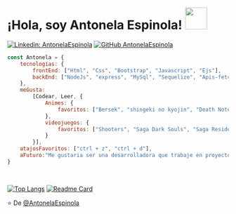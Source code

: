 <h1> ¡Hola, soy Antonela Espinola! <img src = "https://media1.giphy.com/media/BOPrq7m5jYS1W/giphy.webp?cid=ecf05e47u7rgzvn28v6917h8n370u5q51nclfgjxg1qqcbcn&rid=giphy.webp&ct=s" width = "50"> </h1>

[![Linkedin: AntonelaEspinola](https://img.shields.io/badge/-AntonelaEspinola-blue?style=flat-square&logo=Linkedin&logoColor=white&link=https://www.linkedin.com/in/antonela-espinola-912b72205/)](https://www.linkedin.com/in/antonela-espinola-912b72205/)
[![GitHub AntonelaEspinola](https://img.shields.io/github/followers/antonelaespinola?label=follow&style=social)](https://github.com/AntonelaEspinola)


```js
const Antonela = {
    tecnologías: {
        frontEnd: ["Html", "Css", "Bootstrap", "Javascript", "Ejs"],
        backEnd: ["NodeJs", "express", "MySql", "Sequelize", "Apis-fetch/ajax", "Crud", "Manejo de sesiones", "Cookies"],
    },
    meGusta:
        [Codear, Leer, {
            Animes: {
                favoritos: ["Bersek", "shingeki no kyojin", "Death Note", "Bleach"]
            },
            videojuegos: {
                favoritos: ["Shooters", "Saga Dark Souls", "Saga Resident Evil", "fahrenheit", "Burnout"]
            }
        }],
    atajosFavoritos: ["ctrl + z", "ctrl + d"],
    aFuturo:"Me gustaria ser una desarrolladora que trabaje en proyectos que le apasionen y generen un impacto positivo",
}
```

<br>

[![Top Langs](https://github-readme-stats.vercel.app/api/top-langs/?username=AntonelaEspinola&layout=compact)](https://github.com/AntonelaEspinola/github-readme-stats)
[![Readme Card](https://github-readme-stats.vercel.app/api/pin/?username=ScuderiFernando&repo=grupo_8_leaf&theme=oneDark)](https://github.com/ScuderiFernando/grupo_8_leaf)



⭐️ De [@AntonelaEspinola](https://github.com/AntonelaEspinola)
